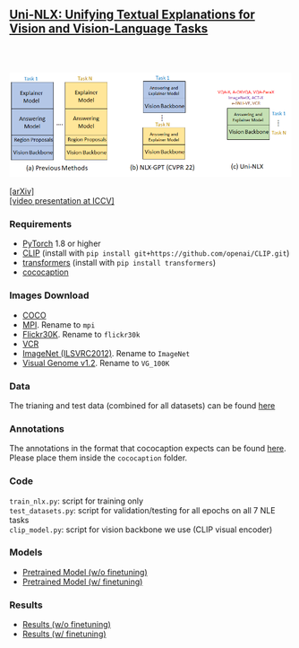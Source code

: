 ## [Uni-NLX: Unifying Textual Explanations for Vision and Vision-Language Tasks](https://arxiv.org/pdf/2308.09033.pdf)

<br>
<br>
<p align="center">
<img src="demo_uninlx.png" width="784"/>
  </p>

[[arXiv]](https://arxiv.org/pdf/2308.09033.pdf)<br>
[[video presentation at ICCV]](https://www.youtube.com/watch?v=zgI_0uThaxk)

### Requirements
- [PyTorch](https://pytorch.org/) 1.8 or higher
- [CLIP](https://github.com/openai/CLIP) (install with `pip install git+https://github.com/openai/CLIP.git`)
- [transformers](https://huggingface.co/docs/transformers/index) (install with `pip install transformers`)
- [cococaption](https://github.com/ruotianluo/coco-caption/tree/ea20010419a955fed9882f9dcc53f2dc1ac65092) 

### Images Download
- [COCO](https://cocodataset.org/#download) <br>
- [MPI](http://human-pose.mpi-inf.mpg.de/#download). Rename to `mpi` <br>
- [Flickr30K](http://shannon.cs.illinois.edu/DenotationGraph/). Rename to `flickr30k` <br>
- [VCR](https://visualcommonsense.com/download/) <br>
- [ImageNet (ILSVRC2012)](https://www.image-net.org/download.php). Rename to `ImageNet` <br>
- [Visual Genome v1.2](https://homes.cs.washington.edu/~ranjay/visualgenome/api.html). Rename to `VG_100K` <br>

### Data
The trianing and test data (combined for all datasets) can be found [here](https://drive.google.com/drive/folders/1vQAHOTStNBdPfiUbkgxsy2BeRrBeFUC7?usp=sharing)

### Annotations
The annotations in the format that cococaption expects can be found [here](https://drive.google.com/drive/folders/17pka6Twl_mOmtCi79tKv7GPRGMeRissb?usp=sharing). Please place them inside the `cococaption` folder.

### Code
`train_nlx.py`: script for training only<br>
`test_datasets.py`: script for validation/testing for all epochs on all 7 NLE tasks<br>
`clip_model.py`: script for vision backbone we use (CLIP visual encoder)<br>

### Models
- [Pretrained Model (w/o finetuning)](https://drive.google.com/drive/folders/1mSXY-W6OgDU5TOzQ6ShzikvntJi_aAmo?usp=sharing)
- [Pretrained Model (w/ finetuning)](https://drive.google.com/drive/folders/1yCiCT4BUoAP8faeFeHV1HgDJ8Kqu7feL?usp=sharing)

### Results
- [Results (w/o finetuning)](https://drive.google.com/drive/folders/1mL81AJRX2fCrJn0mct5DKV2csWrioZzP?usp=sharing)
- [Results (w/ finetuning)](https://drive.google.com/drive/folders/1b9l2R0p6rQrDOEKso9jFflLOiVnIXPSM?usp=sharing)

